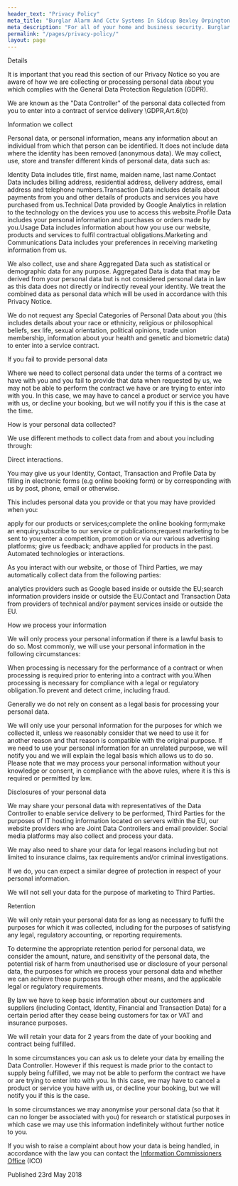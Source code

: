 ```yaml
---
header_text: "Privacy Policy"
meta_title: "Burglar Alarm And Cctv Systems In Sidcup Bexley Orpington - My Alarm Security"
meta_description: "For all of your home and business security. Burglar Alarm Servicing, Burglar Alarm Installation, Alarm Battery and CCTV.. Call 020 8302 4065 or send an email."
permalink: "/pages/privacy-policy/"
layout: page
---
```


Details

It is important that you read this section of our Privacy Notice so you are aware of how we are collecting or processing personal data about you which complies with the General Data Protection Regulation (GDPR).

We are known as the \"Data Controller\" of the personal data collected from you to enter into a contract of service delivery \GDPR,Art.6(b)

Information we collect

Personal data, or personal information, means any information about an individual from which that person can be identified. It does not include data where the identity has been removed (anonymous data). We may collect, use, store and transfer different kinds of personal data, data such as:

Identity Data includes title, first name, maiden name, last name.Contact Data includes billing address, residential address, delivery address, email address and telephone numbers.Transaction Data includes details about payments from you and other details of products and services you have purchased from us.Technical Data provided by Google Analytics in relation to the technology on the devices you use to access this website.Profile Data includes your personal information and purchases or orders made by you.Usage Data includes information about how you use our website, products and services to fulfil contractual obligations.Marketing and Communications Data includes your preferences in receiving marketing information from us.

We also collect, use and share Aggregated Data such as statistical or demographic data for any purpose. Aggregated Data is data that may be derived from your personal data but is not considered personal data in law as this data does not directly or indirectly reveal your identity. We treat the combined data as personal data which will be used in accordance with this Privacy Notice.

We do not request any Special Categories of Personal Data about you (this includes details about your race or ethnicity, religious or philosophical beliefs, sex life, sexual orientation, political opinions, trade union membership, information about your health and genetic and biometric data) to enter into a service contract.

If you fail to provide personal data

Where we need to collect personal data under the terms of a contract we have with you and you fail to provide that data when requested by us, we may not be able to perform the contract we have or are trying to enter into with you. In this case, we may have to cancel a product or service you have with us, or decline your booking, but we will notify you if this is the case at the time.

How is your personal data collected?

We use different methods to collect data from and about you including through:

Direct interactions.

You may give us your Identity, Contact, Transaction and Profile Data by filling in electronic forms (e.g online booking form) or by corresponding with us by post, phone, email or otherwise.

This includes personal data you provide or that you may have provided when you:

apply for our products or services;complete the online booking form;make an enquiry;subscribe to our service or publications;request marketing to be sent to you;enter a competition, promotion or via our various advertising platforms; give us feedback; andhave applied for products in the past. Automated technologies or interactions.

As you interact with our website, or those of Third Parties, we may automatically collect data from the following parties:

analytics providers such as Google based inside or outside the EU;search information providers inside or outside the EU.Contact and Transaction Data from providers of technical and/or payment services inside or outside the EU.

How we process your information

We will only process your personal information if there is a lawful basis to do so. Most commonly, we will use your personal information in the following circumstances:

When processing is necessary for the performance of a contract or when processing is required prior to entering into a contract with you.When processing is necessary for compliance with a legal or regulatory obligation.To prevent and detect crime, including fraud.

Generally we do not rely on consent as a legal basis for processing your personal data.

We will only use your personal information for the purposes for which we collected it, unless we reasonably consider that we need to use it for another reason and that reason is compatible with the original purpose. If we need to use your personal information for an unrelated purpose, we will notify you and we will explain the legal basis which allows us to do so. Please note that we may process your personal information without your knowledge or consent, in compliance with the above rules, where it is this is required or permitted by law.

Disclosures of your personal data

We may share your personal data with representatives of the Data Controller to enable service delivery to be performed, Third Parties for the purposes of IT hosting information located on servers within the EU, our website providers who are Joint Data Controllers and email provider. Social media platforms may also collect and process your data.

We may also need to share your data for legal reasons including but not limited to insurance claims, tax requirements and/or criminal investigations.

If we do, you can expect a similar degree of protection in respect of your personal information.

We will not sell your data for the purpose of marketing to Third Parties.

Retention

We will only retain your personal data for as long as necessary to fulfil the purposes for which it was collected, including for the purposes of satisfying any legal, regulatory accounting, or reporting requirements.

To determine the appropriate retention period for personal data, we consider the amount, nature, and sensitivity of the personal data, the potential risk of harm from unauthorised use or disclosure of your personal data, the purposes for which we process your personal data and whether we can achieve those purposes through other means, and the applicable legal or regulatory requirements.

By law we have to keep basic information about our customers and suppliers (including Contact, Identity, Financial and Transaction Data) for a certain period after they cease being customers for tax or VAT and insurance purposes.

We will retain your data for 2 years from the date of your booking and contract being fulfilled.

In some circumstances you can ask us to delete your data by emailing the Data Controller. However if this request is made prior to the contact to supply being fulfilled, we may not be able to perform the contract we have or are trying to enter into with you. In this case, we may have to cancel a product or service you have with us, or decline your booking, but we will notify you if this is the case.

In some circumstances we may anonymise your personal data (so that it can no longer be associated with you) for research or statistical purposes in which case we may use this information indefinitely without further notice to you.

If you wish to raise a complaint about how your data is being handled, in accordance with the law you can contact the [Information Commissioners Office](https://ico.org.uk/) (ICO)

Published 23rd May 2018